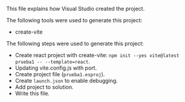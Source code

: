 This file explains how Visual Studio created the project.

The following tools were used to generate this project:
- create-vite

The following steps were used to generate this project:
- Create react project with create-vite: `npm init --yes vite@latest prueba1 -- --template=react`.
- Updating vite.config.js with port.
- Create project file (`prueba1.esproj`).
- Create `launch.json` to enable debugging.
- Add project to solution.
- Write this file.

